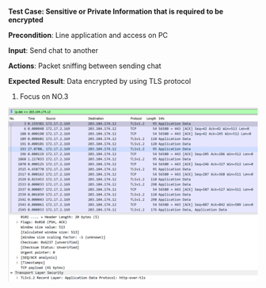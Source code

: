 **Test Case: Sensitive or Private Information that is required to be encrypted**

**Precondition**: Line application and access on PC 

**Input**: Send chat to another

**Actions**: Packet sniffing between sending chat

**Expected Result**: Data encrypted by using TLS protocol
1. Focus on NO.3 


![GitHub Logo](pic/encrypt.PNG)
